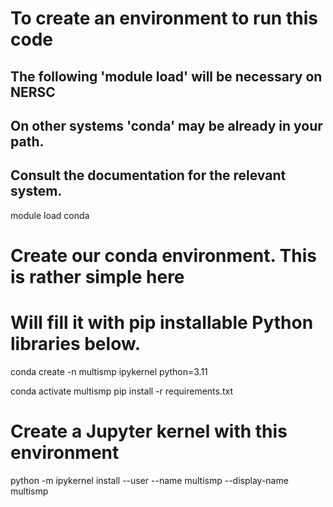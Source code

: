 # To create an environment to run this code
## The following 'module load' will be necessary on NERSC
## On other systems 'conda' may be already in your path.
## Consult the documentation for the relevant system.
module load conda

# Create our conda environment.  This is rather simple here
# Will fill it with pip installable Python libraries below.
conda create -n multismp ipykernel python=3.11

conda activate multismp
pip install -r requirements.txt

# Create a Jupyter kernel with this environment
python -m ipykernel install --user --name multismp --display-name multismp
